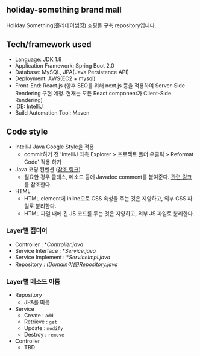 ## holiday-something brand mall
Holiday Something(홀리데이썸띵) 쇼핑몰 구축 repository입니다.

## Tech/framework used
- Language: JDK 1.8
- Application Framework: Spring Boot 2.0
- Database: MySQL, JPA(Java Persistence API)
- Deployment: AWS(EC2 + mysql)
- Front-End: React.js (향후 SEO를 위해 next.js 등을 적용하여 Server-Side Rendering 구현 예정. 현재는 모든 React component가 Client-Side Rendering)
- IDE: IntelliJ
- Build Automation Tool: Maven

## Code style
- IntelliJ Java Google Style을 적용
  - commit하기 전 'IntelliJ 좌측 Explorer > 프로젝트 폴더 우클릭 > Reformat Code' 적용 하기
- Java 코딩 컨벤션 ([참조 링크](http://kwangshin.pe.kr/blog/java-code-conventions-%EC%9E%90%EB%B0%94-%EC%BD%94%EB%94%A9-%EA%B7%9C%EC%B9%99/))
  - 필요한 경우 클래스, 메소드 등에 Javadoc comment를 붙여준다. [관련 링크](https://idratherbewriting.com/java-javadoc-tags)를 참조한다.
- HTML
  - HTML element에 inline으로 CSS 속성을 주는 것은 지양하고, 외부 CSS 파일로 분리한다.
  - HTML 파일 내에 긴 JS 코드를 두는 것은 지양하고, 외부 JS 파일로 분리한다.
  
### Layer별 접미어
- Controller : **Controller.java*
- Service Interface : **Service.java*
- Service Implement : **ServiceImpl.java*
- Repository : *(Domain이름)Repository.java*

### Layer별 메소드 이름
- Repository
  - JPA를 따름
- Service
  - Create : `add`
  - Retrieve : `get`
  - Update : `modify`
  - Destroy : `remove`
- Controller
  - TBD
  
